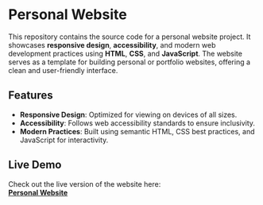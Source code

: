 # **Personal Website**

This repository contains the source code for a personal website project. It showcases **responsive design**, **accessibility**, and modern web development practices using **HTML**, **CSS**, and **JavaScript**. The website serves as a template for building personal or portfolio websites, offering a clean and user-friendly interface.


## **Features**

- **Responsive Design**: Optimized for viewing on devices of all sizes.  
- **Accessibility**: Follows web accessibility standards to ensure inclusivity.  
- **Modern Practices**: Built using semantic HTML, CSS best practices, and JavaScript for interactivity.  


## **Live Demo**

Check out the live version of the website here:  
[**Personal Website**](https://kimo-1130.github.io/Personal-Website/)
